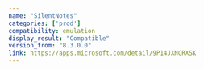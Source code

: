 ```yaml
---
name: "SilentNotes"
categories: ['prod']
compatibility: emulation
display_result: "Compatible"
version_from: "8.3.0.0"
link: https://apps.microsoft.com/detail/9P14JXNCRXSK
---
```

